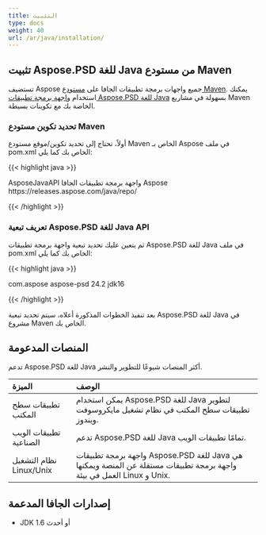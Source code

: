 ```yaml
---
title: التثبيت
type: docs
weight: 40
url: /ar/java/installation/
---
```


## **تثبيت Aspose.PSD للغة Java من مستودع Maven**
تستضيف Aspose جميع واجهات برمجة تطبيقات الجافا على [مستودع Maven](https://releases.aspose.com/java/repo/com/aspose/). يمكنك استخدام [واجهة برمجة تطبيقات Aspose.PSD للغة Java](https://releases.aspose.com/java/repo/com/aspose/aspose-psd/) بسهولة في مشاريع Maven الخاصة بك مع تكوينات بسيطة.
### **تحديد تكوين مستودع Maven**
أولاً، تحتاج إلى تحديد تكوين/موقع مستودع Maven الخاص بـ Aspose في ملف pom.xml الخاص بك كما يلي:

{{< highlight java >}}

 <repositories>
    <repository>
        <id>AsposeJavaAPI</id>
        <name>واجهة برمجة تطبيقات الجافا Aspose</name>
        <url>https://releases.aspose.com/java/repo/</url>
    </repository>
</repositories>

{{< /highlight >}}
### **تعريف تبعية Aspose.PSD للغة Java API**
ثم يتعين عليك تحديد تبعية واجهة برمجة تطبيقات Aspose.PSD للغة Java في ملف pom.xml الخاص بك كما يلي:

{{< highlight java >}}

 <dependencies>
    <dependency>
        <groupId>com.aspose</groupId>
        <artifactId>aspose-psd</artifactId>
        <version>24.2</version>
        <classifier>jdk16</classifier>
    </dependency>
</dependencies>

{{< /highlight >}}

بعد تنفيذ الخطوات المذكورة أعلاه، سيتم تحديد تبعية Aspose.PSD للغة Java في مشروع Maven الخاص بك.
## **المنصات المدعومة**
تدعم Aspose.PSD للغة Java أكثر المنصات شيوعًا للتطوير والنشر.

|**الميزة**|**الوصف**|
| :- | :- |
|تطبيقات سطح المكتب|يمكن استخدام Aspose.PSD للغة Java لتطوير تطبيقات سطح المكتب في نظام تشغيل مايكروسوفت ويندوز.|
|تطبيقات الويب الصناعية|تدعم Aspose.PSD للغة Java تمامًا تطبيقات الويب.|
|نظام التشغيل Linux/Unix|واجهة برمجة تطبيقات Aspose.PSD للغة Java هي واجهة برمجة تطبيقات مستقلة عن المنصة ويمكنها العمل في بيئة Linux و Unix.|
## **إصدارات الجافا المدعمة**
- JDK 1.6 أو أحدث